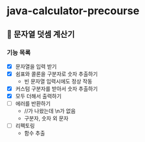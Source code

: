 # java-calculator-precourse

## 🧮 문자열 덧셈 계산기

### 기능 목록

- [x] 문자열을 입력 받기
- [x] 쉼표와 콜론을 구분자로 숫자 추출하기
  - 빈 문자열 입력시에도 정상 작동 
- [x] 커스텀 구분자를 받아서 숫자 추출하기
- [x] 모두 더해서 출력하기
- [ ] 에러를 반환하기
  - //가 나왔는데 \n가 없음
  - 구분자, 숫자 외 문자
- [ ] 리펙토링
  - 함수 추출